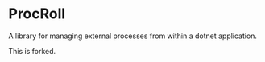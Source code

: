 # ProcRoll

A library for managing external processes from within a dotnet application.

This is forked.
